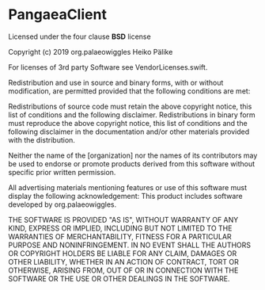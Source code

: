 #  PangaeaClient

Licensed under the four clause **BSD** license

Copyright (c) 2019 org.palaeowiggles Heiko Pälike

For licenses of 3rd party Software see VendorLicenses.swift.

Redistribution and use in source and binary forms, 
with or without modification, are permitted provided
that the following conditions are met:

Redistributions of source code must retain the above copyright notice,
this list of conditions and the following disclaimer.
Redistributions in binary form must reproduce the above copyright notice, 
this list of conditions and the following disclaimer in the documentation 
and/or other materials provided with the distribution.

Neither the name of the [organization] nor the names of its contributors 
may be used to endorse or promote products derived from this software without 
specific prior written permission.

All advertising materials mentioning features or use of this software must 
display the following acknowledgement: This product includes software 
developed by  org.palaeowiggles.

THE SOFTWARE IS PROVIDED "AS IS", WITHOUT WARRANTY OF ANY KIND,
EXPRESS OR IMPLIED, INCLUDING BUT NOT LIMITED TO THE WARRANTIES OF
MERCHANTABILITY, FITNESS FOR A PARTICULAR PURPOSE AND NONINFRINGEMENT.
IN NO EVENT SHALL THE AUTHORS OR COPYRIGHT HOLDERS BE LIABLE FOR ANY
CLAIM, DAMAGES OR OTHER LIABILITY, WHETHER IN AN ACTION OF CONTRACT,
TORT OR OTHERWISE, ARISING FROM, OUT OF OR IN CONNECTION WITH THE
SOFTWARE OR THE USE OR OTHER DEALINGS IN THE SOFTWARE.

